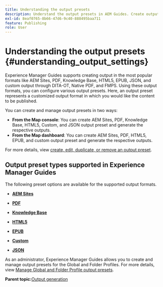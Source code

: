 ```yaml
---
title: Understanding the output presets
description: Understand the output presets in AEM Guides. Create output presets from the web editor and the map dashboard for AEM site, PDF, HTML5, EPUB, custom, and JSON formats.
exl-id: 8eaf0765-8b66-47d6-9c40-888495baa711
feature: Publishing
role: User
---
```

# Understanding the output presets {#understanding_output_settings}

Experience Manager Guides supports creating output in the most popular formats like AEM Sites, PDF, Knowledge Base, HTML5, EPUB, JSON, and custom output through DITA-OT, Native PDF, and FMPS. Using these output formats, you can configure various output presets. Here, an output preset represents a customized output format in which you would like the content to be published.

You can create and manage output presets in two ways:

-   **From the Map console**: You can create AEM Sites, PDF, Knowledge Base, HTML5, Custom, and JSON output preset and generate the respective outputs.
-   **From the Map dashboard**: You can create AEM Sites, PDF, HTML5, EPUB, and custom output preset and generate the respective outputs.

For more details, view [create, edit, duplicate, or remove an output preset](./generate-output-create-edit-preset.md). 

## Output preset types supported in Experience Manager Guides

The following preset options are available for the supported output formats.

-   **[AEM Sites](generate-output-aem-site.md)**  

-   **[PDF](generate-output-pdf.md)**  

-  **[Knowledge Base](generate-output-knowledge-base.md)**

-   **[HTML5](generate-output-html5.md)**  

-   **[EPUB](generate-output-epub.md)**  

-   **[Custom](generate-output-custom.md)**  

-   **[JSON](generate-output-json.md)**  

As an administrator, Experience Manager Guides allows you to create and manage output presets for the Global and Folder Profiles. For more details, view [Manage Global and Folder Profile output presets](./web-editor-manage-output-presets.md).

**Parent topic:**[Output generation](generate-output.md)
